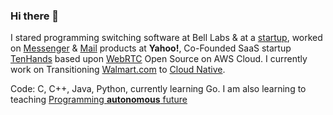 ### Hi there 👋

I stared programming switching software at Bell Labs & at a [startup](https://www.linkedin.com/company/sylantro-systems/about/), worked on [Messenger](https://en.wikipedia.org/wiki/Yahoo!_Messenger) & [Mail](https://en.wikipedia.org/wiki/Yahoo!_Mail) products at **Yahoo!**, Co-Founded SaaS startup [TenHands](https://www.crunchbase.com/organization/tenhands#section-overview) based upon [WebRTC](https://webrtc.org/) Open Source on AWS Cloud. I currently work on Transitioning [Walmart.com](https://www.walmart.com/) to [Cloud Native](https://github.com/ankumar/Architecture).

Code: C, C++, Java, Python, currently learning Go. I am also learning to teaching [Programming **autonomous** future](https://github.com/ankumar/Autonomous) 

<!--
**ankumar/ankumar** is a ✨ _special_ ✨ repository because its `README.md` (this file) appears on your GitHub profile.

Here are some ideas to get you started:

- 🔭 I’m currently working on ...
- 🌱 I’m currently learning ...
- 👯 I’m looking to collaborate on ...
- 🤔 I’m looking for help with ...
- 💬 Ask me about ...
- 📫 How to reach me: ...
- 😄 Pronouns: ...
- ⚡ Fun fact: ...
-->
